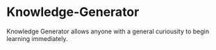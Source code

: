 # Knowledge-Generator
Knowledge Generator allows anyone with a general curiousity to begin learning immediately.

